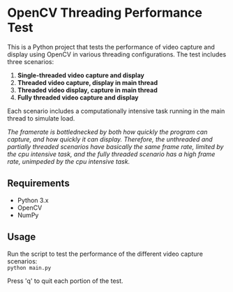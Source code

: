 # OpenCV Threading Performance Test

This is a Python project that tests the performance of video capture and display using OpenCV in various threading configurations. The test includes three scenarios:

1. **Single-threaded video capture and display**
2. **Threaded video capture, display in main thread**
3. **Threaded video display, capture in main thread**
4. **Fully threaded video capture and display**

Each scenario includes a computationally intensive task running in the main thread to simulate load.

_The framerate is bottlednecked by both how quickly the program can capture, and how quickly it can display. Therefore, the unthreaded and partially threaded scenarios have basically the same frame rate, limited by the cpu intensive task, and the fully threaded scenario has a high frame rate, unimpeded by the cpu intensive task._

## Requirements

- Python 3.x
- OpenCV
- NumPy

## Usage

Run the script to test the performance of the different video capture scenarios:  
`python main.py`

Press 'q' to quit each portion of the test.
